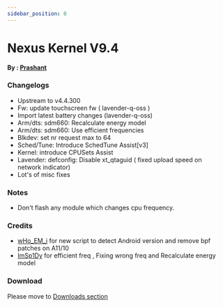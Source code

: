 ```yaml
---
sidebar_position: 0
---
```


# Nexus Kernel V9.4 #

**By : [Prashant](https://t.me/ImPrashantt)**

### Changelogs ###
- Upstream to v4.4.300
- Fw: update touchscreen fw ( lavender-q-oss )
- Import latest battery changes (lavender-q-oss)
- Arm/dts: sdm660: Recalculate energy model
- Arm/dts: sdm660: Use efficient frequencies
- Blkdev: set nr request max to 64
- Sched/Tune: Introduce SchedTune Assist[v3]
- Kernel: introduce CPUSets Assist
- Lavender: defconfig: Disable xt_qtaguid ( fixed upload speed on network indicator)
- Lot's of misc fixes

### Notes ###
- Don't flash any module which changes cpu frequency.

### Credits ###
- [wHo_EM_i](https://t.me/wHo_EM_i) for new script to detect Android version and remove bpf patches on A11/10
- [ImSp1Dy](https://t.me/ImSp1Dy) for efficient freq , Fixing wrong freq and Recalculate energy model

### Download ###

Please move to [Downloads section](../../download/lavender/latest)
